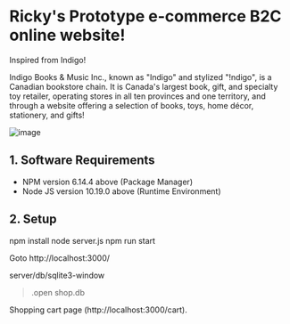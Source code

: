 # Ricky's Prototype e-commerce B2C online website!

Inspired from Indigo!

Indigo Books & Music Inc., known as "Indigo" and stylized "!ndigo", is a Canadian bookstore chain. It is Canada's largest book, gift, and specialty toy retailer, operating stores in all ten provinces and one territory, and through a website offering a selection of books, toys, home décor, stationery, and gifts!

![image](https://upload.wikimedia.org/wikipedia/commons/thumb/5/52/IndigoKids.jpg/1920px-IndigoKids.jpg)

## 1. Software Requirements
- NPM version 6.14.4 above (Package Manager)
- Node JS version 10.19.0 above (Runtime Environment)

## 2. Setup
npm install
node server.js
npm run start

Goto http://localhost:3000/ 

server/db/sqlite3-window
> .open shop.db

Shopping cart page (http://localhost:3000/cart).
